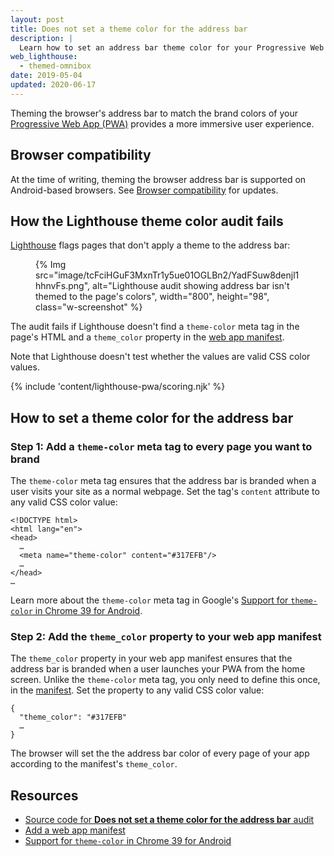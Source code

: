 ```yaml
---
layout: post
title: Does not set a theme color for the address bar
description: |
  Learn how to set an address bar theme color for your Progressive Web App.
web_lighthouse:
  - themed-omnibox
date: 2019-05-04
updated: 2020-06-17
---
```


Theming the browser's address bar to match the brand colors
of your [Progressive Web App (PWA)](/discover-installable) provides a more immersive user experience.

## Browser compatibility

At the time of writing, theming the browser address bar is supported on
Android-based browsers. See
[Browser compatibility](https://developer.mozilla.org/docs/Web/Manifest/theme_color#Browser_compatibility)
for updates.

## How the Lighthouse theme color audit fails

[Lighthouse](https://developers.google.com/web/tools/lighthouse/)
flags pages that don't apply a theme to the address bar:

<figure class="w-figure">
  {% Img src="image/tcFciHGuF3MxnTr1y5ue01OGLBn2/YadFSuw8denjl1hhnvFs.png", alt="Lighthouse audit showing address bar isn't themed to the page's colors", width="800", height="98", class="w-screenshot" %}
</figure>

The audit fails if Lighthouse doesn't find a `theme-color` meta tag in the page's
HTML and a `theme_color` property in the [web app manifest](/add-manifest).

Note that Lighthouse doesn't test whether the values are valid CSS color values.

{% include 'content/lighthouse-pwa/scoring.njk' %}

## How to set a theme color for the address bar

### Step 1: Add a `theme-color` meta tag to every page you want to brand

The `theme-color` meta tag ensures that the address bar is branded when
a user visits your site as a normal webpage.
Set the tag's `content` attribute to any valid CSS color value:

```html/4
<!DOCTYPE html>
<html lang="en">
<head>
  …
  <meta name="theme-color" content="#317EFB"/>
  …
</head>
…
```

Learn more about the `theme-color` meta tag in Google's
[Support for `theme-color` in Chrome 39 for Android](https://developers.google.com/web/updates/2014/11/Support-for-theme-color-in-Chrome-39-for-Android).

### Step 2: Add the `theme_color` property to your web app manifest

The `theme_color` property in your web app manifest ensures that the address
bar is branded when a user launches your PWA from the home screen.
Unlike the `theme-color` meta tag, you only need
to define this once, in the [manifest](/add-manifest).
Set the property to any valid CSS color value:

```html/1
{
  "theme_color": "#317EFB"
  …
}
 ```

The browser will set the the address bar color of every page of your app
according to the manifest's `theme_color`.

## Resources

- [Source code for **Does not set a theme color for the address bar** audit](https://github.com/GoogleChrome/lighthouse/blob/master/lighthouse-core/audits/themed-omnibox.js)
- [Add a web app manifest](/add-manifest)
- [Support for `theme-color` in Chrome 39 for Android](https://developers.google.com/web/updates/2014/11/Support-for-theme-color-in-Chrome-39-for-Android)
